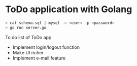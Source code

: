# ToDo application with Golang

```bash
> cat schema.sql | mysql -u <user> -p <password>
> go run server.go
```

To do list of ToDo app

- Implement login/logout function
- Make UI richer
- Implement e-mail feature
